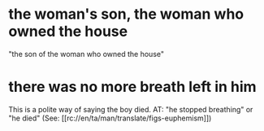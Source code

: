 # the woman's son, the woman who owned the house

"the son of the woman who owned the house"

# there was no more breath left in him

This is a polite way of saying the boy died. AT: "he stopped breathing" or "he died" (See: [[rc://en/ta/man/translate/figs-euphemism]])

